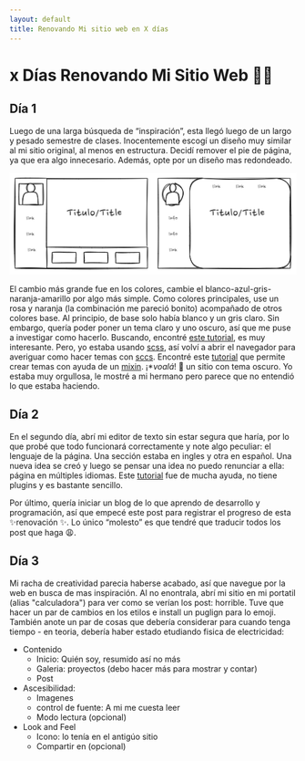 ```yaml
---
layout: default
title: Renovando Mi sitio web en X días
---
```


# x Días Renovando Mi Sitio Web :construction_worker_woman:

## Día 1

Luego de una larga búsqueda de “inspiración”, esta llegó luego de un largo y pesado semestre de clases. Inocentemente escogí un diseño muy similar al mi sitio original, al menos en estructura. Decidí remover el pie de página, ya que era algo innecesario. Además, opte por un diseño mas redondeado.

![viejo sitio vs nuevo](/assets/images/old-site-new-site-structure.png)

El cambio más grande fue en los colores, cambie el blanco-azul-gris-naranja-amarillo por algo más simple. Como colores principales, use un rosa y naranja (la combinación me pareció bonito) acompañado de otros colores base. Al principio, de base solo había blanco y un gris claro. Sin embargo, quería poder poner un tema claro y uno oscuro, así que me puse a investigar como hacerlo. Buscando, encontré [este tutorial](https://francisoliver.dev/blog/dark-mode-in-jekyll), es muy interesante. Pero, yo estaba usando [scss](https://sass-lang.com/guide), así volví a abrir el navegador para averiguar como hacer temas con [sccs](https://sass-lang.com/guide). Encontré este [tutorial](https://www.toptal.com/sass/theming-scss-tutorial) que permite crear temas con ayuda de un [mixin](https://sass-lang.com/documentation/at-rules/mixin). ¡**voalá*! :tada: un sitio con tema oscuro. Yo estaba muy orgullosa, le mostré a mi hermano pero parece que no entendió lo que estaba haciendo.

## Día 2

En el segundo día, abrí mi editor de texto sin estar segura que haría, por lo que probé que todo funcionará correctamente y note algo peculiar: el lenguaje de la página. Una sección estaba en ingles y otra en español. Una nueva idea se creó y luego se pensar una idea no puedo renunciar a ella: página en múltiples idiomas. Este [tutorial](https://forestry.io/blog/creating-a-multilingual-blog-with-jekyll/) fue de mucha ayuda, no tiene plugins y es bastante sencillo.

Por último, quería iniciar un blog de lo que aprendo de desarrollo y programación, así que empecé este post para registrar el progreso de esta :sparkles:renovación :sparkles:. Lo único “molesto” es que tendré que traducir todos los post que haga :weary:.

## Día 3

Mi racha de creatividad parecia haberse acabado, así que navegue por la web en busca de mas inspiración. Al no enontrala, abrí mi sitio en mi portatil (alias "calculadora") para ver como se verían los post: horrible. Tuve que hacer un par de cambios en los etilos e install un puglign para lo emoji. También anote un par de cosas que debería considerar para cuando tenga tiempo - en teoria, debería haber estado etudiando fisica de electricidad:

- Contenido 
    - Inicio: Quién soy, resumido así no más
    - Galeria: proyectos (debo hacer más para mostrar y contar)
    - Post
- Ascesibilidad:
    - Imagenes
    - control de fuente: A mi me cuesta leer 
    - Modo lectura (opcional)
- Look and Feel
    - Icono: lo tenía en el antigúo sitio
    - Compartir en (opcional)
